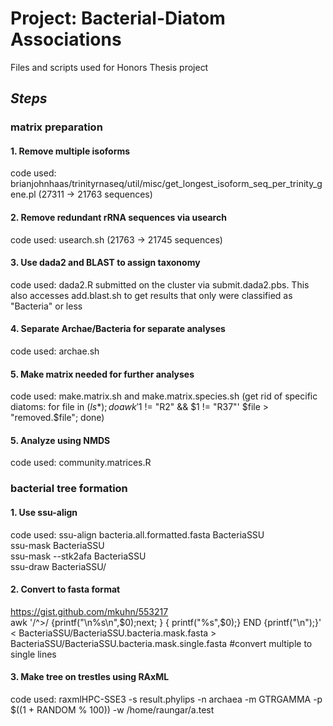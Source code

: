 # Project: Bacterial-Diatom Associations
Files and scripts used for Honors Thesis project

## __*Steps*__
### **matrix preparation**
#### 1. Remove multiple isoforms
code used: brianjohnhaas/trinityrnaseq/util/misc/get_longest_isoform_seq_per_trinity_gene.pl (27311 -> 21763 sequences)
#### 2. Remove redundant rRNA sequences via usearch
code used: usearch.sh (21763 -> 21745 sequences)
#### 3. Use dada2 and BLAST to assign taxonomy
code used: dada2.R submitted on the cluster via submit.dada2.pbs. 
           This also accesses add.blast.sh to get results that only
           were classified as "Bacteria" or less
#### 4. Separate Archae/Bacteria for separate analyses
code used: archae.sh
#### 5. Make matrix needed for further analyses
code used: make.matrix.sh and make.matrix.species.sh (get rid of specific diatoms: for file in $(ls *); do awk '$1 != "R2" && $1 != "R37"' $file > "removed.$file"; done)
#### 5. Analyze using NMDS
code used: community.matrices.R
   
       

### **bacterial tree formation**
#### 1. Use ssu-align
code used: ssu-align bacteria.all.formatted.fasta BacteriaSSU   
ssu-mask BacteriaSSU   
ssu-mask --stk2afa BacteriaSSU   
ssu-draw BacteriaSSU/   
#### 2. Convert to fasta format
https://gist.github.com/mkuhn/553217    
awk '/^>/ {printf("\n%s\n",$0);next; } { printf("%s",$0);}  END {printf("\n");}' < BacteriaSSU/BacteriaSSU.bacteria.mask.fasta > BacteriaSSU/BacteriaSSU.bacteria.mask.single.fasta #convert multiple to single lines
#### 3. Make tree on trestles using RAxML
code used: raxmlHPC-SSE3 -s result.phylips -n archaea -m GTRGAMMA -p $((1 + RANDOM % 100)) -w /home/raungar/a.test
